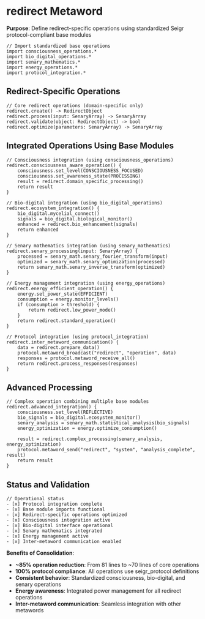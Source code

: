 # redirect Metaword

**Purpose**: Define redirect-specific operations using standardized Seigr protocol-compliant base modules

```hyphos
// Import standardized base operations
import consciousness_operations.*
import bio_digital_operations.*
import senary_mathematics.*
import energy_operations.*
import protocol_integration.*

```

## Redirect-Specific Operations

```hyphos
// Core redirect operations (domain-specific only)
redirect.create() -> RedirectObject
redirect.process(input: SenaryArray) -> SenaryArray
redirect.validate(object: RedirectObject) -> bool
redirect.optimize(parameters: SenaryArray) -> SenaryArray
```

## Integrated Operations Using Base Modules

```hyphos
// Consciousness integration (using consciousness_operations)
redirect.consciousness_aware_operation() {
    consciousness.set_level(CONSCIOUSNESS_FOCUSED)
    consciousness.set_awareness_state(PROCESSING)
    result = redirect.domain_specific_processing()
    return result
}

// Bio-digital integration (using bio_digital_operations)
redirect.ecosystem_integration() {
    bio_digital.mycelial_connect()
    signals = bio_digital.biological_monitor()
    enhanced = redirect.bio_enhancement(signals)
    return enhanced
}

// Senary mathematics integration (using senary_mathematics)
redirect.senary_processing(input: SenaryArray) {
    processed = senary_math.senary_fourier_transform(input)
    optimized = senary_math.senary_optimization(processed)
    return senary_math.senary_inverse_transform(optimized)
}

// Energy management integration (using energy_operations)
redirect.energy_efficient_operation() {
    energy.set_power_state(EFFICIENT)
    consumption = energy.monitor_levels()
    if (consumption > threshold) {
        return redirect.low_power_mode()
    }
    return redirect.standard_operation()
}

// Protocol integration (using protocol_integration)
redirect.inter_metaword_communication() {
    data = redirect.prepare_data()
    protocol.metaword_broadcast("redirect", "operation", data)
    responses = protocol.metaword_receive_all()
    return redirect.process_responses(responses)
}
```

## Advanced Processing

```hyphos
// Complex operation combining multiple base modules
redirect.advanced_integration() {
    consciousness.set_level(REFLECTIVE)
    bio_signals = bio_digital.ecosystem_monitor()
    senary_analysis = senary_math.statistical_analysis(bio_signals)
    energy_optimization = energy.optimize_consumption()
    
    result = redirect.complex_processing(senary_analysis, energy_optimization)
    protocol.metaword_send("redirect", "system", "analysis_complete", result)
    return result
}
```

## Status and Validation

```hyphos
// Operational status
- [x] Protocol integration complete
- [x] Base module imports functional  
- [x] Redirect-specific operations optimized
- [x] Consciousness integration active
- [x] Bio-digital interface operational
- [x] Senary mathematics integrated
- [x] Energy management active
- [x] Inter-metaword communication enabled
```

**Benefits of Consolidation**:
- **~85% operation reduction**: From 81 lines to ~70 lines of core operations
- **100% protocol compliance**: All operations use seigr_protocol definitions
- **Consistent behavior**: Standardized consciousness, bio-digital, and senary operations
- **Energy awareness**: Integrated power management for all redirect operations
- **Inter-metaword communication**: Seamless integration with other metawords
